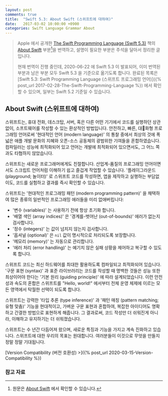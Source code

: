 ```yaml
---
layout: post
comments: true
title:  "Swift 5.3: About Swift (스위프트에 대하여)"
date:   2017-03-02 10:00:00 +0900
categories: Swift Language Grammar About
---
```


> Apple 에서 공개한 [The Swift Programming Language (Swift 5.3)](https://docs.swift.org/swift-book/) 책의 [About Swift](https://docs.swift.org/swift-book/) 부분[^About-Swift]을 번역하고, 설명이 필요한 부분은 주석을 달아서 정리한 글입니다.
>
> 현재 번역이 진행 중인데, 2020-06-22 에 Swift 5.3 이 발표되어, 이미 번역된 부분과 남은 부분 모두 Swift 5.3 을 기준으로 옮기도록 합니다. 완료된 목록은 [Swift 5.3: Swift Programming Language (스위프트 프로그래밍 언어)]({% post_url 2017-02-28-The-Swift-Programming-Language %}) 에서 확인할 수 있으며, 일부는 Swift 5.2 기준일 수 있습니다.

## About Swift (스위프트에 대하여)

스위프트는, 휴대 전화, 데스크탑, 서버, 혹은 다른 어떤 기기에서 코드를 실행하던 상관없이, 소프트웨어를 작성할 수 있는 환상적인 방법입니다. 안전하고, 빠른, 대화형 프로그래밍 언어로써 '현대적인 언어 (modern language)' 의 통찰 중에서 최상의 것에 폭넓은 애플 개발 문화의 지혜와 오픈-소스 공동체의 광범위한 기여들을 혼합하였습니다. 컴파일러는 성능에 최적화되어 있고 언어는 개발에 최적화되어 있으면서도, 그 어느 쪽과도 타협하지 않았습니다.

스위프트는 새로운 프로그래머에게도 친절합니다. 산업계-품질의 프로그래밍 언어이면서도 스크립트 언어처럼 이해하기 쉽고 즐겁게 작업할 수 있습니다. '플레이그라운드 (playground; 놀이터)' 로 스위프트 코드를 작성하면, 앱을 제작하고 실행하는 부담없이도, 코드를 실험하고 결과를 즉시 확인할 수 있습니다.

스위프트는 '현대적인 프로그래밍 패턴 (modern programming pattern)' 을 채택하여 많은 종류의 일반적인 프로그래밍 에러들을 미리 없애버립니다:

* '변수 (variables)' 는 사용하기 전에 항상 초기화 합니다.
* '배열 색인 (array indices)' 은 '경계를-벗어난 (out-of-bounds)' 에러가 없는지 검사합니다.
* '정수 (integers)' 는 값이 넘치지 않는지 검사합니다.
* '옵셔널 (optional)' 은 `nil` 값이 명시적으로 처리되도록 보장합니다.
* '메모리 (memory)' 는 자동으로 관리합니다.
* '에러 처리 (error handling)' 는 예기치 않은 실패 상황을 제어하고 복구할 수 있도록 합니다.

스위프트 코드는 최신 하드웨어를 최대한 활용하도록 컴파일되고 최적화되어 있습니다. '구문 표현 (syntax)' 과 표준 라이브러리는 코드를 작성할 때 명백한 것들은 성능 또한 최상이어야 한다는 '기본 원리 (guiding principle)' 에 따라 설계되었습니다. 이런 안전성과 속도의 혼합은 스위프트를 "Hello, world!" 에서부터 전체 운영 체제에 이르는 모든 영역에서 탁월한 선택이 되도록 합니다.

스위프트는 강력한 '타입 추론 (type inference)' 과 '패턴 매칭 (pattern matching; 유형 맞춤)' 기능을 현대적이고, 가벼운 구문 표현과 혼합하여, 복잡한 아이디어도 명확하고 간결한 방법으로 표현하게 해줍니다. 그 결과로써, 코드 작성만 더 쉬워진게 아니라, 이해하고 유지하기는 더 쉬워졌습니다.

스위프트는 수 년간 다듬어져 왔으며, 새로운 특징과 기능을 가지고 계속 진화하고 있습니다. 스위프트에 대한 우리의 목표는 원대합니다. 여러분들이 이것으로 무엇을 만들지 정말 정말 기대됩니다.

[Version Compatibility (버전 호환성) >]({% post_url 2020-03-15-Version-Compatibility %})

### 참고 자료

[^About-Swift]: 원문은 [About Swift](https://docs.swift.org/swift-book/) 에서 확인할 수 있습니다.
